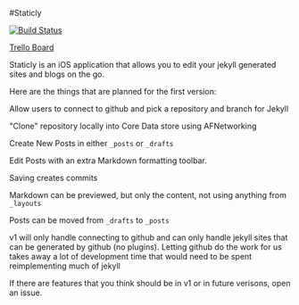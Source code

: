 #Staticly

[![Build Status](https://travis-ci.org/bringel/staticly.png?branch=master)](https://travis-ci.org/bringel/staticly)

[Trello Board](https://trello.com/b/jLj8SwnF)

Staticly is an iOS application that allows you to edit your jekyll generated sites and blogs on the go.

Here are the things that are planned for the first version:

Allow users to connect to github and pick a repository and branch for Jekyll

"Clone" repository locally into Core Data store using AFNetworking

Create New Posts in either `_posts` or `_drafts`

Edit Posts with an extra Markdown formatting toolbar.

Saving creates commits

Markdown can be previewed, but only the content, not using anything from `_layouts`

Posts can be moved from `_drafts` to `_posts`

v1 will only handle connecting to github and can only handle jekyll sites that can be generated by github (no plugins).
Letting github do the work for us takes away a lot of development time that would need to be spent reimplementing much of jekyll


If there are features that you think should be in v1 or in future verisons, open an issue.
